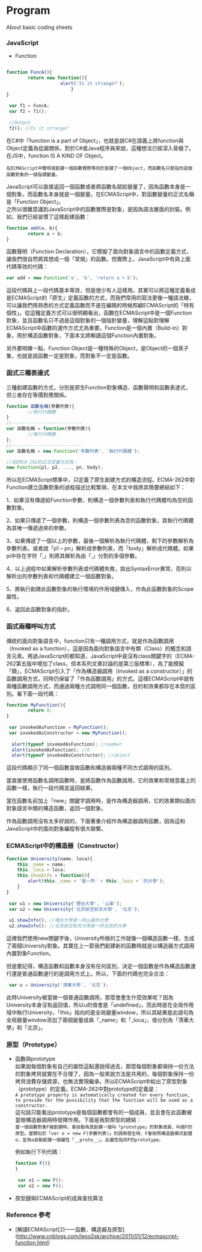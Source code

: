 # Program
About basic coding sheets

### JavaScript
 - Function
 ```javascript

 function FuncA(){
         return new function(){
                     alert('Is it strange?');
                         }
 }
  
  var f1 = FuncA;
  var f2 = f1();
  
  //Output
  f2(); //Is it strange?
 ```
 在C#中「function is a part of Object」，也就是說C#在語義上將function與Object定義為從屬關係，對於C#或Java程序員來說，這種想法已經深入骨髓了。在JS中，function IS A KIND OF Object。

 `在ECMAScript中聲明或創建一個函數實際等同於創建了一個Object，而函數名只是指向這個函數對象的一個指標變量。`   

 JavaScript可以直接返回一個函數或者將函數名賦給變量了，因為函數本身是一個對象，而函數名本身就是一個變量。在ECMAScript中，對函數變量的正式名稱是「Function Object」。  
 之所以很難意識到JavaScript中的函數實際是對象，是因為語法層面的封裝。例如，我們已經習慣了這樣創建函數：  

 ```javascript
 function add(a, b){
         return a + b;
 }
 ```
 函數聲明（Function Declaration），它模擬了面向對象語言中的函數定義方式，讓我們很自然將其想成一個「常規」的函數。但實際上，JavaScript中有與上面代碼等效的代碼：  

 ```javascript
 var add = new Function('a', 'b', 'return a + b');
 ```
 這段代碼與上一段代碼基本等效，但是很少有人這樣用。其實可以將這種定義看成是ECMAScript的「原生」定義函數的方式，而我們常用的寫法更像一種語法糖，可以讓我們用熟悉的方式定義函數而不是在編碼的時候照顧ECMAScript的「特有個性」。從這種定義方式可以很明顯看出，函數在ECMAScript中是一個Function對象，並且函數名只不過是這個對象的一個指針變量，理解這點對理解ECMAScript中函數的運作方式尤為重要。Function是一個內置（Build-in）對象，用於構造函數對象，下面本文將解讀這個Function內置對象。

 另外要明確一點，Function Object是一種特殊的Object，是Object的一個真子集，也就是說函數一定是對象，而對象不一定是函數。

 ### 函式三種表達式
 三種創建函數的方式，分別是原生Function對象構造、函數聲明和函數表達式，但三者存在等價對應關係。  
 ```javascript
 function 函數名稱(參數列表){
         //執行代碼體
 }
 //--------------------------
 var 函數名稱 = function(參數列表){
         //執行代碼體
 };
 //--------------------------
 var 函數名稱 = new Function('參數列表', '執行代碼體');   

 //在EMCA-262的正式定義方式為：  
 new Function(p1, p2, ..., pn, body);

 ```
 所以在ECMAScript標準中，只定義了原生創建方式的構造流程。ECMA-262中對Function建立函數對象的過程描述比較繁瑣，在本文中我將其簡要總結如下：  

 1、如果沒有傳遞給Function參數，則構造一個參數列表和執行代碼體均為空的函數對象。  

 2、如果只傳遞了一個參數，則構造一個參數列表為空的函數對象，其執行代碼體為其唯一傳遞過來的參數。  

 3、如果傳遞了一個以上的參數，最後一個解析為執行代碼體，剩下的參數解析為參數列表。或者說「p1 – pn」解析成參數列表，而「body」解析成代碼體。如果pi中存在字符「,」則將其解析為由「,」分割的多個參數。  

 4、以上過程中如果解析參數列表或代碼體失敗，拋出SyntaxError異常，否則以解析出的參數列表和代碼體建立一個函數對象。  

 5、將執行創建此函數對象的執行環境的作用域鏈傳入，作為此函數對象的Scope屬性。  

 6、返回此函數對象的指針。  
 ### 函式兩種呼叫方式
 傳統的面向對象語言中，function只有一種調用方式，就是作為函數調用（Invoked as a function），這是因為面向對象語言中有類（Class）的概念和語言元素。用過JavaScript的都知道，JavaScript中是沒有class關鍵字的（ECMA-262第五版中增加了class，但本系列文章討論的是第三版標準），為了能模擬「類」，ECMAScript引入了「作為構造器調用（Invoked as a
 constructor）」的函數調用方式，同時仍保留了「作為函數調用」的方式。這樣ECMAScript中就有兩種函數調用方式，而通過兩種方式調用同一個函數，目的和效果都存在本質的區別。看下面一段代碼：  
 ```javascript
 function MyFunction(){
         return 0;
 }
  
  var invokedAsFunction = MyFunction();
  var invokedAsConstructor = new MyFunction();
   
   alert(typeof invokedAsFunction); //number
   alert(invokedAsFunction); //0
   alert(typeof invokedAsConstructor); //object
 ```
 這段代碼顯示了同一個函數當做函數和構造器兩種不同方式調用的區別。  

 當直接使用函數名調用函數時，是將函數作為函數調用，它的效果和常規意義上的函數一樣，執行一段代碼並返回結果。  

 當在函數名前加上「new」關鍵字調用時，是作為構造器調用，它的效果類似面向對象語言中類的構造函數，返回一個對象。  

 作為函數調用沒有太多好說的，下面著重介紹作為構造器調用函數，因為這和JavaScript中的面向對象編程有很大聯繫。  
 ### ECMAScript中的構造器（Constructor）
 ```javascript
 function University(name, loca){
     this._name = name;
     this._loca = loca;
     this.showInfo = function(){
         alert(this._name + '是一所' + this._loca + '的大學');
     }
 }
  
  var u1 = new University('煙台大學', '山東');
  var u2 = new University('北京航空航天大學', '北京');
   
  u1.showInfo(); //煙台大學是一所山東的大學
  u2.showInfo(); //北京航空航天大學是一所北京的大學
 ```
 這裡我們使用new關鍵字後，University所做的工作就像一個構造函數一樣，生成了兩個University對象。其實在上一節我們創建新的函數時就是以構造器方式調用內置對象Function。  

 但是要記得，構造函數和函數本身沒有任何區別，決定一個函數是作為構造函數運行還是普通函數運行的是調用方式上。所以，下面的代碼也完全合法：  
 ```javascript
  var u = University('清華大學', '北京');
 ```
  此時University被當做一個普通函數調用，那麼會產生什麼效果呢？因為University本身沒有返回值，所以u的值會是「undefined」，而此時是在全局作用域中執行University，「this」指向的是全局變量window，所以其結果是此語句為全局變量window添加了兩個變量成員「_name」和「_loca」，值分別為「清華大學」和「北京」。  
 ### 原型（Prototype）
  - 函數與prototype  
    如果說每個對象有自己的屬性這點還說得過去，那麼每個對象都保持一份方法的對象拷貝就實在不合理了，因為一般來說方法是共用的，每個對象保持一份拷貝浪費存儲資源，也無法實現繼承。所以ECMAScript中給出了原型對象（prototype）的定義。ECMA-262中對prototype的定義是：  
    `A prototype property is automatically created for every function, to provide for the possibility that the function will be used as a constructor.`   
    這句話只能看出prototype是每個函數都會有的一個成員，並且會在此函數被當做構造器調用時發揮作用。下面是我對原型的總結：  
    `當一個函數對象F被創建時，會自動為其創建一個叫「prototype」的對象成員，叫做F的原型。當類似於「var o = new F(參數列表)」的調用發生時，F會按照構造器模式創建o，並為o自動創建一個屬性「__proto__」，此屬性指向F的prototype。`  

    例如執行下列代碼：  
    ```javascript
    function F(){
    }
     
     var o1 = new F();
     var o2 = new F();
    ```


  - 原型鏈與ECMAScript的成員查找算法
### Reference 參考
 - [解讀ECMAScript[2]——函數、構造器及原型] (http://www.cnblogs.com/leoo2sk/archive/2011/01/12/ecmascript-function.html)

